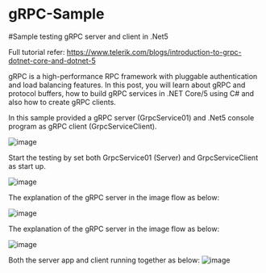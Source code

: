 # gRPC-Sample
#Sample testing gRPC server and client in .Net5

Full tutorial refer: https://www.telerik.com/blogs/introduction-to-grpc-dotnet-core-and-dotnet-5

gRPC is a high-performance RPC framework with pluggable authentication and load balancing features. In this post, you will learn about gRPC and protocol buffers, how to build gRPC services in .NET Core/5 using C# and also how to create gRPC clients.

In this sample provided a gRPC server (GrpcService01) and .Net5 console program as gRPC client (GrpcServiceClient).

![image](https://drive.google.com/uc?export=view&id=1SbZjaamovaaZBMHXdgWfL3NBo5V5n8jb)



Start the testing by set both GrpcService01 (Server) and GrpcServiceClient as start up.

![image](https://drive.google.com/uc?export=view&id=161fC6OgIUrH_bM7O0N1fORIm3SoC3Spc)

The explanation of the gRPC server in the image flow as below:

![image](https://drive.google.com/uc?export=view&id=1soFsfEVvE1kI_8L-qKqlpd3DTiFe05bj)


The explanation of the gRPC server in the image flow as below:

![image](https://drive.google.com/uc?export=view&id=1mP-XXWULoGAw77y4CW8i3blaTDncjI49)

Both the server app and client running together as below:
![image](https://drive.google.com/uc?export=view&id=1EiRZk22-tVIyprpK8hP_ASy4hnYA11t1)
